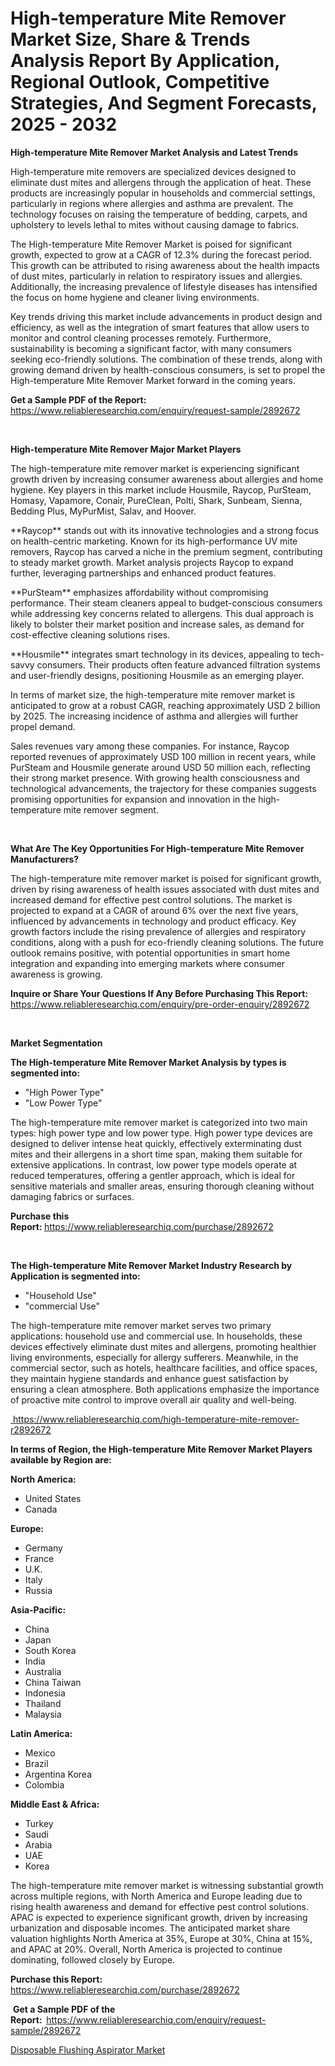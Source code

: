<p><h1>High-temperature Mite Remover Market Size, Share & Trends Analysis Report By Application, Regional Outlook, Competitive Strategies, And Segment Forecasts, 2025 - 2032</h1></p><p><strong>High-temperature Mite Remover Market Analysis and Latest Trends</strong></p>
<p><p>High-temperature mite removers are specialized devices designed to eliminate dust mites and allergens through the application of heat. These products are increasingly popular in households and commercial settings, particularly in regions where allergies and asthma are prevalent. The technology focuses on raising the temperature of bedding, carpets, and upholstery to levels lethal to mites without causing damage to fabrics.</p><p>The High-temperature Mite Remover Market is poised for significant growth, expected to grow at a CAGR of 12.3% during the forecast period. This growth can be attributed to rising awareness about the health impacts of dust mites, particularly in relation to respiratory issues and allergies. Additionally, the increasing prevalence of lifestyle diseases has intensified the focus on home hygiene and cleaner living environments.</p><p>Key trends driving this market include advancements in product design and efficiency, as well as the integration of smart features that allow users to monitor and control cleaning processes remotely. Furthermore, sustainability is becoming a significant factor, with many consumers seeking eco-friendly solutions. The combination of these trends, along with growing demand driven by health-conscious consumers, is set to propel the High-temperature Mite Remover Market forward in the coming years.</p></p>
<p><strong>Get a Sample PDF of the Report:&nbsp;</strong> <a href="https://www.reliableresearchiq.com/enquiry/request-sample/2892672?utm_campaign=2463&utm_medium=2&utm_source=Github&utm_content=ia&utm_term=15032025&utm_id=high-temperature-mite-remover">https://www.reliableresearchiq.com/enquiry/request-sample/2892672</a></p>
<p>&nbsp;</p>
<p><strong>High-temperature Mite Remover Major Market Players</strong></p>
<p><p>The high-temperature mite remover market is experiencing significant growth driven by increasing consumer awareness about allergies and home hygiene. Key players in this market include Housmile, Raycop, PurSteam, Homasy, Vapamore, Conair, PureClean, Polti, Shark, Sunbeam, Sienna, Bedding Plus, MyPurMist, Salav, and Hoover.</p><p>**Raycop** stands out with its innovative technologies and a strong focus on health-centric marketing. Known for its high-performance UV mite removers, Raycop has carved a niche in the premium segment, contributing to steady market growth. Market analysis projects Raycop to expand further, leveraging partnerships and enhanced product features.</p><p>**PurSteam** emphasizes affordability without compromising performance. Their steam cleaners appeal to budget-conscious consumers while addressing key concerns related to allergens. This dual approach is likely to bolster their market position and increase sales, as demand for cost-effective cleaning solutions rises.</p><p>**Housmile** integrates smart technology in its devices, appealing to tech-savvy consumers. Their products often feature advanced filtration systems and user-friendly designs, positioning Housmile as an emerging player. </p><p>In terms of market size, the high-temperature mite remover market is anticipated to grow at a robust CAGR, reaching approximately USD 2 billion by 2025. The increasing incidence of asthma and allergies will further propel demand.</p><p>Sales revenues vary among these companies. For instance, Raycop reported revenues of approximately USD 100 million in recent years, while PurSteam and Housmile generate around USD 50 million each, reflecting their strong market presence. With growing health consciousness and technological advancements, the trajectory for these companies suggests promising opportunities for expansion and innovation in the high-temperature mite remover segment.</p></p>
<p>&nbsp;</p>
<p><strong>What Are The Key Opportunities For High-temperature Mite Remover Manufacturers?</strong></p>
<p><p>The high-temperature mite remover market is poised for significant growth, driven by rising awareness of health issues associated with dust mites and increased demand for effective pest control solutions. The market is projected to expand at a CAGR of around 6% over the next five years, influenced by advancements in technology and product efficacy. Key growth factors include the rising prevalence of allergies and respiratory conditions, along with a push for eco-friendly cleaning solutions. The future outlook remains positive, with potential opportunities in smart home integration and expanding into emerging markets where consumer awareness is growing.</p></p>
<p><strong>Inquire or Share Your Questions If Any Before Purchasing This Report:</strong> <a href="https://www.reliableresearchiq.com/enquiry/pre-order-enquiry/2892672?utm_campaign=2463&utm_medium=2&utm_source=Github&utm_content=ia&utm_term=15032025&utm_id=high-temperature-mite-remover">https://www.reliableresearchiq.com/enquiry/pre-order-enquiry/2892672</a></p>
<p>&nbsp;</p>
<p><strong>Market Segmentation</strong></p>
<p><strong>The High-temperature Mite Remover Market Analysis by types is segmented into:</strong></p>
<p><ul><li>"High Power Type"</li><li>"Low Power Type"</li></ul></p>
<p><p>The high-temperature mite remover market is categorized into two main types: high power type and low power type. High power type devices are designed to deliver intense heat quickly, effectively exterminating dust mites and their allergens in a short time span, making them suitable for extensive applications. In contrast, low power type models operate at reduced temperatures, offering a gentler approach, which is ideal for sensitive materials and smaller areas, ensuring thorough cleaning without damaging fabrics or surfaces.</p></p>
<p><strong>Purchase this Report:&nbsp;</strong><a href="https://www.reliableresearchiq.com/purchase/2892672?utm_campaign=2463&utm_medium=2&utm_source=Github&utm_content=ia&utm_term=15032025&utm_id=high-temperature-mite-remover">https://www.reliableresearchiq.com/purchase/2892672</a></p>
<p>&nbsp;</p>
<p><strong>The High-temperature Mite Remover Market Industry Research by Application is segmented into:</strong></p>
<p><ul><li>"Household Use"</li><li>"commercial Use"</li></ul></p>
<p><p>The high-temperature mite remover market serves two primary applications: household use and commercial use. In households, these devices effectively eliminate dust mites and allergens, promoting healthier living environments, especially for allergy sufferers. Meanwhile, in the commercial sector, such as hotels, healthcare facilities, and office spaces, they maintain hygiene standards and enhance guest satisfaction by ensuring a clean atmosphere. Both applications emphasize the importance of proactive mite control to improve overall air quality and well-being.</p></p>
<p><a href="https://www.reliableresearchiq.com/high-temperature-mite-remover-r2892672?utm_campaign=2463&utm_medium=2&utm_source=Github&utm_content=ia&utm_term=15032025&utm_id=high-temperature-mite-remover">&nbsp;https://www.reliableresearchiq.com/high-temperature-mite-remover-r2892672</a></p>
<p><strong>In terms of Region, the High-temperature Mite Remover Market Players available by Region are:</strong></p>
<p>
    <p> <strong> North America: </strong>
        <ul>
            <li>United States</li>
            <li>Canada</li>
        </ul>
        </p> 
    <p> <strong> Europe: </strong>
        <ul>
            <li>Germany</li>
            <li>France</li>
            <li>U.K.</li>
            <li>Italy</li>
            <li>Russia</li>
        </ul>
        </p> 
    <p> <strong> Asia-Pacific: </strong>
        <ul>
            <li>China</li>
            <li>Japan</li>
            <li>South Korea</li>
            <li>India</li>
            <li>Australia</li>
            <li>China Taiwan</li>
            <li>Indonesia</li>
            <li>Thailand</li>
            <li>Malaysia</li>
        </ul>
        </p> 
    <p> <strong> Latin America: </strong>
        <ul>
            <li>Mexico</li>
            <li>Brazil</li>
            <li>Argentina Korea</li>
            <li>Colombia</li>
        </ul>
        </p> 
    <p> <strong> Middle East & Africa: </strong>
        <ul>
            <li>Turkey</li>
            <li>Saudi</li>
            <li>Arabia</li>
            <li>UAE</li>
            <li>Korea</li>
        </ul>
    </p>
    </p>
<p><p>The high-temperature mite remover market is witnessing substantial growth across multiple regions, with North America and Europe leading due to rising health awareness and demand for effective pest control solutions. APAC is expected to experience significant growth, driven by increasing urbanization and disposable incomes. The anticipated market share valuation highlights North America at 35%, Europe at 30%, China at 15%, and APAC at 20%. Overall, North America is projected to continue dominating, followed closely by Europe.</p></p>
<p><strong>Purchase this Report: </strong><a href="https://www.reliableresearchiq.com/purchase/2892672?utm_campaign=2463&utm_medium=2&utm_source=Github&utm_content=ia&utm_term=15032025&utm_id=high-temperature-mite-remover">https://www.reliableresearchiq.com/purchase/2892672</a></p>
<p>&nbsp;<strong>Get a Sample PDF of the Report:&nbsp;&nbsp;</strong><a href="https://www.reliableresearchiq.com/enquiry/request-sample/2892672?utm_campaign=2463&utm_medium=2&utm_source=Github&utm_content=ia&utm_term=15032025&utm_id=high-temperature-mite-remover">https://www.reliableresearchiq.com/enquiry/request-sample/2892672</a></p>
<p><strong></strong></p>
<p><p><a href="https://github.com/hillsmyung726/Market-Research-Report-List-1/blob/main/disposable-flushing-aspirator-market.md?utm_campaign=2463&utm_medium=2&utm_source=Github&utm_content=ia&utm_term=15032025&utm_id=high-temperature-mite-remover">Disposable Flushing Aspirator Market</a></p></p>